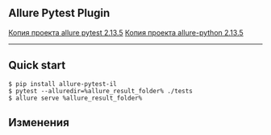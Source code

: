 ## Allure Pytest Plugin 

[Копия проекта allure pytest 2.13.5](https://pypi.org/project/allure-pytest/) 
[Копия проекта allure-python 2.13.5](https://github.com/allure-framework/allure-python) 

---

## Quick start

```shell
$ pip install allure-pytest-il
$ pytest --alluredir=%allure_result_folder% ./tests
$ allure serve %allure_result_folder%
```

## Изменения